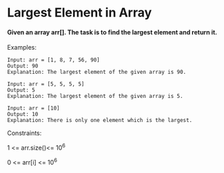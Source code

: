 # Largest Element in Array 


#### Given an array arr[]. The task is to find the largest element and return it.

Examples:
```
Input: arr = [1, 8, 7, 56, 90]
Output: 90
Explanation: The largest element of the given array is 90.
```

```
Input: arr = [5, 5, 5, 5]
Output: 5
Explanation: The largest element of the given array is 5.
```
```
Input: arr = [10]
Output: 10
Explanation: There is only one element which is the largest.
```

Constraints:

1 <= arr.size()<= 10<sup>6</sup>

0 <= arr[i] <= 10<sup>6</sup>


